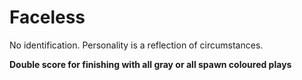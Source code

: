 # Faceless

No identification. Personality is a reflection of circumstances.

**Double score for finishing with all gray or all spawn coloured plays**
